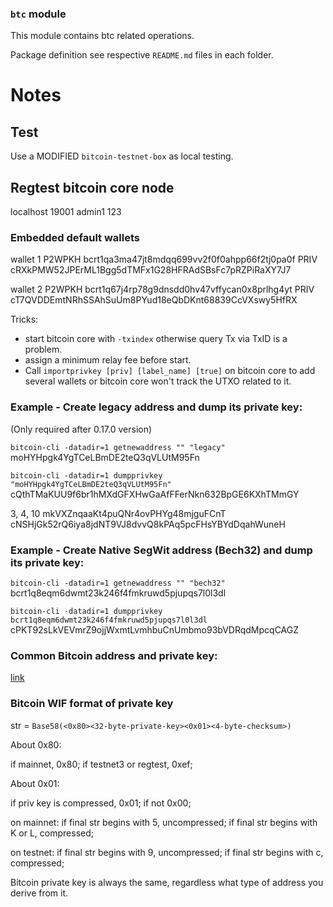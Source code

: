 ### `btc` module

This module contains btc related operations.

Package definition see respective `README.md` files in each folder.

# Notes

## Test
Use a MODIFIED `bitcoin-testnet-box` as local testing.

## Regtest bitcoin core node

localhost
19001
admin1
123

### Embedded default wallets
wallet 1
P2WPKH  bcrt1qa3ma47jt8mdqq699vv2f0f0ahpp66f2tj0pa0f
PRIV    cRXkPMW52JPErML1Bgg5dTMFx1G28HFRAdSBsFc7pRZPiRaXY7J7

wallet 2
P2WPKH  bcrt1q67j4rp78g9dnsdd0hv47vffycan0x8prlhg4yt
PRIV    cT7QVDDEmtNRhSSAhSuUm8PYud18eQbDKnt68839CcVXswy5HfRX

Tricks:

- start bitcoin core with `-txindex` otherwise query Tx via TxID is a problem.
- assign a minimum relay fee before start.
- Call `importprivkey [priv] [label_name] [true]` on bitcoin core to add several wallets or bitcoin core won't track the UTXO related to it.

### Example - Create legacy address and dump its private key:

(Only required after 0.17.0 version)

`bitcoin-cli -datadir=1 getnewaddress "" "legacy"`
moHYHpgk4YgTCeLBmDE2teQ3qVLUtM95Fn

`bitcoin-cli -datadir=1 dumpprivkey "moHYHpgk4YgTCeLBmDE2teQ3qVLUtM95Fn"`
cQthTMaKUU9f6br1hMXdGFXHwGaAfFFerNkn632BpGE6KXhTMmGY

3, 4, 10
mkVXZnqaaKt4puQNr4ovPHYg48mjguFCnT
cNSHjGk52rQ6iya8jdNT9VJ8dvvQ8kPAq5pcFHsYBYdDqahWuneH

### Example - Create Native SegWit address (Bech32) and dump its private key:

`bitcoin-cli -datadir=1 getnewaddress "" "bech32"`
bcrt1q8eqm6dwmt23k246f4fmkruwd5pjupqs7l0l3dl

`bitcoin-cli -datadir=1 dumpprivkey bcrt1q8eqm6dwmt23k246f4fmkruwd5pjupqs7l0l3dl`
cPKT92sLkVEVmrZ9ojjWxmtLvmhbuCnUmbmo93bVDRqdMpcqCAGZ

### Common Bitcoin address and private key:
[link](https://github.com/citizen010/bitcoin-prefixes-address-list)

### Bitcoin WIF format of private key

str = `Base58(<0x80><32-byte-private-key><0x01><4-byte-checksum>)`

About 0x80:

if mainnet, 0x80; if testnet3 or regtest, 0xef;

About 0x01:

if priv key is compressed, 0x01; if not 0x00;

on mainnet:
if final str begins with 5, uncompressed;
if final str begins with K or L, compressed;

on testnet:
if final str begins with 9, uncompressed;
if final str begins with c, compressed;

Bitcoin private key is always the same, regardless what type of address you derive from it.